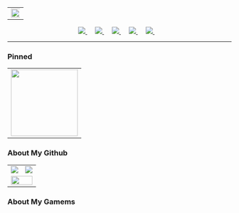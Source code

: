 <div align="center">
<!-- 访问统计 -->
  <table style="width:100%;">
    <tr>
      <td align="center">
        <img width="200%" src="https://count.naihee.cn/@NaiHeeeee?theme=rule34" />
      </td>
    </tr>
  </table>
</div>


<div align="center">
  <!-- 个人资料徽标 -->
  <a href="https://naihee.cn/">
    <img src="https://img.shields.io/badge/Website-个人网站-blue">
  </a>&emsp;
  <a href="https://t.me/naihe666">
    <img src="https://img.shields.io/badge/Telegram-电报-24A1DE">
  </a>&emsp;
  <a href="https://x.com/naiheeeee">
    <img src="https://img.shields.io/badge/X-推特-black">
  </a>&emsp;
  <a href="https://space.bilibili.com/232568569">
    <img src="https://img.shields.io/badge/Bilibili-B站-FB7299">
  </a>&emsp;
  <a href="https://www.youtube.com/channel/UCLAriEYXiSDMX8HI6q21Keg">
    <img src="https://img.shields.io/badge/Youtube-油管-FF0000">
  </a>&emsp;
</div>

---

### Pinned
<div align="center">
<!-- 访问统计 -->
  <table style="width:100%;">
    <tr>
      <td colspan="2" align="center">
        <a href="https://github.com/NaiHeeeee/NaiHeeeee.github.io">
          <img height='150'
            src="https://github-readme-stats.naihee.cn/api/pin/?username=naiheeeee&repo=naiheeeee.github.io&theme=tokyonight" />
        </a>
      </td>
    </tr>
  </table>
</div>

### About My Github

<div align="center">
  <table style="width:100%;">
    <tr>
      <td align="center">
        <a href="https://github.com/NaiHeeeee/github-readme-stats">
          <img src="https://github-readme-stats.naihee.cn/api?username=naiheeeee&show_icons=true&theme=tokyonight" />
        </a>
      </td>
      <td align="center">
        <a href="https://github.com/NaiHeeeee/github-readme-stats">
          <img
            src="https://github-readme-stats.naihee.cn/api/top-langs/?username=NaiHeeeee&layout=compact&theme=tokyonight" />
        </a>
      </td>
    </tr>
    <tr>
      <td colspan="2" rowspan="2" align="center">
        <a href="https://github.com/NaiHeeeee/github-readme-activity-graph">
          <img width="100%"
            src="https://github-readme-activity-graph.naihee.cn/graph?username=NaiHeeeee&theme=tokyo-night&hide_border=true&area=true" />
        </a>
      </td>
    </tr>
  </table>
</div>


### About My Gamems
[genshin-card]:https://hoyocard.qhy04.com/gs/detail/rand/184570872.png
[starrail-card]:https://hoyocard.qhy04.com/sr/detail/0/184570872.png

